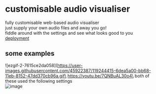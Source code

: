 # customisable audio visualiser
fully customisable web-based audio visualiser\
just supply your own audio files and away you go!\
fiddle around with the settings and see what looks good to you\
[deployment](https://elliotsemicolon.github.io/custom-visualiser/)

## some examples
![ezgif-2-7615ce2da058](https://user-images.githubusercontent.com/45922387/119244415-6dea5a00-bb68-11eb-8152-47dd370cb96a.gif\
https://youtu.be/7QNBuAL30o4\
both of these used the following settings\
![image](https://user-images.githubusercontent.com/45922387/119244423-7cd10c80-bb68-11eb-9e3b-ef1165949cb2.png)

